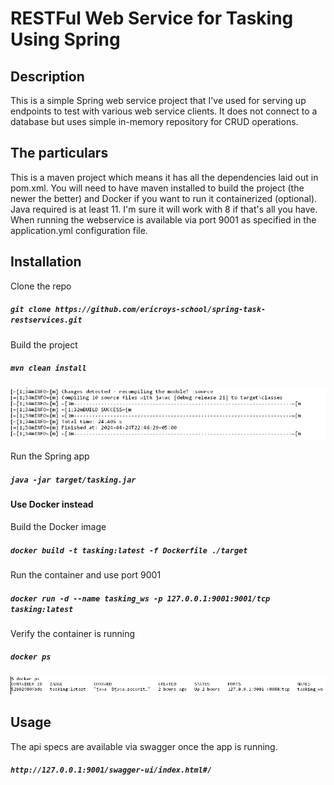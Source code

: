 # RESTFul Web Service for Tasking Using Spring

## Description

This is a simple Spring web service project that I've used for serving
up endpoints to test with various web service clients. It does not connect
to a database but uses simple in-memory repository for CRUD operations.

## The particulars

This is a maven project which means it has all the dependencies laid out in
pom.xml. You will need to have maven installed to build the project (the newer
the better) and Docker if you want to run it containerized (optional).
Java required is at least 11. I'm sure it will work with 8 if that's all you have. When running the webservice is available via port 9001 as specified in the application.yml configuration file.

## Installation

Clone the repo

##### `git clone https://github.com/ericroys-school/spring-task-restservices.git`

Build the project

##### `mvn clean install`

![alt text](/doc/compile.png "Happy Compile Result")

Run the Spring app

##### `java -jar target/tasking.jar`

#### Use Docker instead

Build the Docker image

##### `docker build -t tasking:latest -f Dockerfile ./target`

Run the container and use port 9001

##### `docker run -d --name tasking_ws -p 127.0.0.1:9001:9001/tcp tasking:latest`

Verify the container is running

##### `docker ps`

![alt text](/doc/docker_ps.png "Happy Container Running")

## Usage

The api specs are available via swagger once the app is running.

##### `http://127.0.0.1:9001/swagger-ui/index.html#/`
